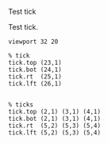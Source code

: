 Test tick

Test tick.

```diagram
viewport 32 20

% tick
tick.top (23,1)
tick.bot (24,1)
tick.rt  (25,1)
tick.lft (26,1)


% ticks
tick.top (2,1) (3,1) (4,1)
tick.bot (2,1) (3,1) (4,1)
tick.rt  (5,2) (5,3) (5,4)
tick.lft (5,2) (5,3) (5,4)

```

